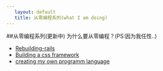 ```yaml
---
   layout: default
   title: 从零编程系列(what I am doing)
---
```


##从零编程系列(更新中)
为什么要从零编程？(PS:因为我任性..)


* [Rebuilding-rails](../rebuildrail/rebuilding-rails-for-yourself00.html)
* [Building a css framework](#)
* [creating my own programm language](#)

